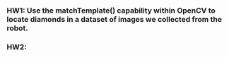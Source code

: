 ### HW1: Use the matchTemplate() capability within OpenCV to locate diamonds in a dataset of images we collected from the robot.

### HW2: 


